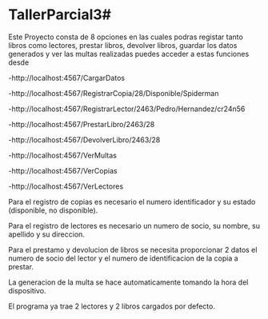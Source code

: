# TallerParcial3#

Este Proyecto consta de 8 opciones en las cuales podras registar tanto libros como lectores, prestar libros, devolver libros, guardar los datos generados y ver las multas realizadas
puedes acceder a estas funciones desde

-http://localhost:4567/CargarDatos 

-http://localhost:4567/RegistrarCopia/28/Disponible/Spiderman

-http://localhost:4567/RegistrarLector/2463/Pedro/Hernandez/cr24n56

-http://localhost:4567/PrestarLibro/2463/28

-http://localhost:4567/DevolverLibro/2463/28

-http://localhost:4567/VerMultas

-http://localhost:4567/VerCopias

-http://localhost:4567/VerLectores


Para el registro de copias es necesario el numero identificador y su estado (disponible, no disponible).

Para el registro de lectores es necesario un numero de socio, su nombre, su apellido y su direccion.

Para el prestamo y devolucion de libros se necesita proporcionar 2 datos el numero de socio del lector y el numero de identificacion de la copia a prestar.

La generacion de la multa se hace automaticamente tomando la hora del dispositivo.

El programa ya trae 2 lectores y 2 libros cargados por defecto.
